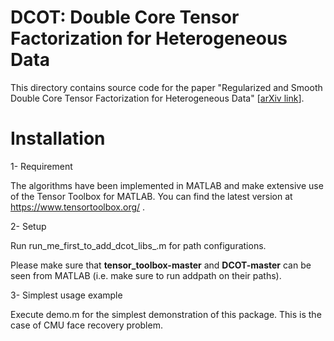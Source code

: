 # DCOT: Double Core Tensor Factorization for Heterogeneous Data


This directory contains source code for the paper "Regularized and Smooth Double Core Tensor Factorization for Heterogeneous Data" [[arXiv link](https://arxiv.org/abs/1911.10454)]. 


# Installation

 1- Requirement
 
The algorithms have been implemented in MATLAB and make extensive use of the Tensor Toolbox for MATLAB. You can find the latest version at https://www.tensortoolbox.org/ .


2- Setup

Run run_me_first_to_add_dcot_libs_.m for path configurations.

Please make sure that **tensor_toolbox-master** and **DCOT-master** can be seen from MATLAB (i.e. make sure to run addpath on their paths).


3- Simplest usage example

Execute demo.m for the simplest demonstration of this package. This is the case of CMU face recovery problem.
